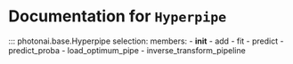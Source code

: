 # Documentation for `Hyperpipe`
::: photonai.base.Hyperpipe
    selection:
      members:
        - __init__
        - add
        - fit
        - predict
        - predict_proba
        - load_optimum_pipe
        - inverse_transform_pipeline
